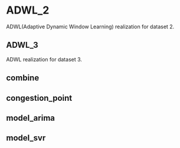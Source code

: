 # ADWL_2
ADWL(Adaptive Dynamic Window Learning) realization for dataset 2.
## ADWL_3
ADWL realization for dataset 3.
## combine

## congestion_point

## model_arima

## model_svr

